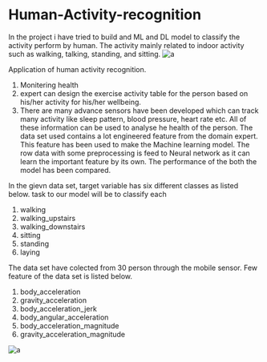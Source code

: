 # Human-Activity-recognition
In the project i have tried to build and ML and DL model to classify the activity perform by human. The activity mainly related to indoor activity such as walking, talking, standing, and sitting.
![a](https://user-images.githubusercontent.com/86202682/176245759-97b7c867-a401-42c3-a5e5-498394c4bb4d.PNG)

Application of human activity recognition.
  1. Monitering health
  2. expert can design the exercise activity table for the person based on his/her activity for his/her wellbeing.
  3. There are many advance sensors have been developed which can track many activity like sleep pattern, blood pressure, heart rate etc. All of these information can be      used to analyse he health of the person.
The data set used contains a lot engineered feature from the domain expert. This feature has been used to make the Machine learning model. The row data with some preprocessing is feed to Neural network  as it can learn the important feature by its own. The performance of the both the model has been compared.

In the gievn data set, target variable has six different classes as listed below. task to our model will be to classify each
1.	walking
2.	walking_upstairs
3.	walking_downstairs
4.	sitting
5.	standing
6.	laying


The data set have colected from 30 person through the mobile sensor. Few feature of the data set is listed below.

1.	body_acceleration
2.	gravity_acceleration
3.	body_acceleration_jerk
4.	body_angular_acceleration
5.	body_acceleration_magnitude
6.	gravity_acceleration_magnitude

![a](https://user-images.githubusercontent.com/86202682/176249558-688613b2-2265-460e-81d6-c67f2b5cb567.PNG)

